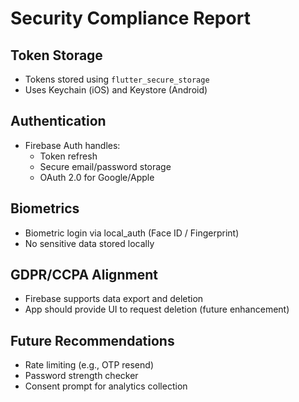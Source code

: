 # Security Compliance Report

## Token Storage
- Tokens stored using `flutter_secure_storage`
- Uses Keychain (iOS) and Keystore (Android)

## Authentication
- Firebase Auth handles:
  - Token refresh
  - Secure email/password storage
  - OAuth 2.0 for Google/Apple

## Biometrics
- Biometric login via local_auth (Face ID / Fingerprint)
- No sensitive data stored locally

## GDPR/CCPA Alignment
- Firebase supports data export and deletion
- App should provide UI to request deletion (future enhancement)

## Future Recommendations
- Rate limiting (e.g., OTP resend)
- Password strength checker
- Consent prompt for analytics collection
